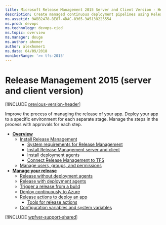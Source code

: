 ```yaml
---
title: Microsoft Release Management 2015 Server and Client Version - Help Contents
description: Create managed continuous deployment pipelines using Release Management 2015 (server and client version)
ms.assetid: 9ABB2478-BE87-4DAC-8365-3A5138225554
ms.prod: devops
ms.technology: devops-cicd
ms.topic: overview
ms.manager: douge
ms.author: ahomer
author: alexhomer1
ms.date: 04/09/2018
monikerRange: '>= tfs-2015'
---
```


# Release Management 2015 (server and client version)

[!INCLUDE [previous-version-header](_shared/previous-version-header.md)]

Improve the process of managing the release of your app. 
Deploy your app to a specific environment for each separate stage. 
Manage the steps in the process with approvals for each step.

* **[Overview](previous-version/release-management-overview.md)**
  - [Install Release Management](previous-version/install-release-management.md)
    * [System requirements for Release Management](previous-version/install-release-management/system-requirements.md)
    * [Install Release Management server and client](previous-version/install-release-management/install-server-and-client.md)
    * [Install deployment agents](previous-version/install-release-management/install-deployment-agent.md)
    * [Connect Release Management to TFS](previous-version/install-release-management/connect-to-tfs.md)
  - [Manage users, groups, and permissions](previous-version/add-users-and-groups.md)
* **[Manage your release](previous-version/manage-your-release.md)**
  - [Release without deployment agents](previous-version/release-without-agents.md)
  - [Release with deployment agents](previous-version/release-with-agents.md)
  - [Trigger a release from a build](previous-version/trigger-a-release.md)
  - [Deploy continuously to Azure](previous-version/deploy-continuously-to-azure.md)
  - [Release actions to deploy an app](previous-version/release-actions.md)
    * [Tools for release actions](previous-version/release-actions/release-action-tools.md)
  - [Configuration variables and system variables](previous-version/config-and-system-variables.md)

[!INCLUDE [wpfver-support-shared](_shared/wpfver-support-shared.md)]

